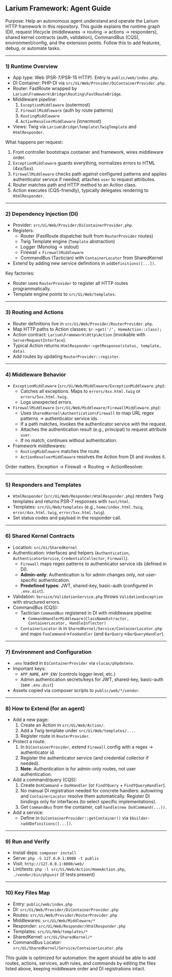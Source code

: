 ## Larium Framework: Agent Guide

Purpose: Help an autonomous agent understand and operate the Larium HTTP framework in this repository. This guide explains the runtime graph (DI), request lifecycle (middlewares → routing → actions → responders), shared kernel contracts (auth, validation), CommandBus (CQS), environment/config, and the extension points. Follow this to add features, debug, or automate tasks.

---

### 1) Runtime Overview
- App type: Web (PSR-7/PSR-15 HTTP). Entry is `public/web/index.php`.
- DI Container: PHP-DI via `src/Ui/Web/Provider/DiContainerProvider.php`.
- Router: FastRoute wrapped by `Larium\Framework\Bridge\Routing\FastRouteBridge`.
- Middleware pipeline:
  1. `ExceptionMiddleware` (outermost)
  2. `FirewallMiddleware` (auth by route patterns)
  3. `RoutingMiddleware`
  4. `ActionResolverMiddleware` (innermost)
- Views: Twig via `Larium\Bridge\Template\TwigTemplate` and `HtmlResponder`.

What happens per request:
1. Front controller bootstraps container and framework, wires middleware order.
2. `ExceptionMiddleware` guards everything, normalizes errors to HTML (4xx/5xx).
3. `FirewallMiddleware` checks path against configured patterns and applies authenticator service if needed; attaches `user` to request attributes.
4. Router matches path and HTTP method to an Action class.
5. Action executes (CQS-friendly), typically delegates rendering to `HtmlResponder`.

---

### 2) Dependency Injection (DI)
- Provider: `src/Ui/Web/Provider/DiContainerProvider.php`.
- Registers:
  - Router (FastRoute dispatcher built from `RouterProvider` routes)
  - Twig Template engine (`Template` abstraction)
  - Logger (Monolog → stdout)
  - Firewall + `FirewallMiddleware`
  - CommandBus (Tactician) with `ContainerLocator` from SharedKernel
- Extend by adding new service definitions in `addDefinitions([...])`.

Key factories:
- Router uses `RouterProvider` to register all HTTP routes programmatically.
- Template engine points to `src/Ui/Web/templates`.

---

### 3) Routing and Actions
- Router definitions live in `src/Ui/Web/Provider/RouterProvider.php`.
- Map HTTP paths to Action classes: `$r->get('/', HomeAction::class);`
- Action contract: `Larium\Framework\Http\Action` (invokable with `ServerRequestInterface`).
- Typical Action returns `HtmlResponder->getResponse(status, template, data)`.
- Add routes by updating `RouterProvider::register`.

---

### 4) Middleware Behavior
- `ExceptionMiddleware` (`src/Ui/Web/Middleware/ExceptionMiddleware.php`):
  - Catches all exceptions. Maps to `errors/4xx.html.twig` or `errors/5xx.html.twig`.
  - Logs unexpected errors.
- `FirewallMiddleware` (`src/Ui/Web/Middleware/FirewallMiddleware.php`):
  - Uses `SharedKernel\Authentication\Firewall` to map URL regex patterns → authenticator service ids.
  - If a path matches, invokes the authenticator service with the request.
  - Attaches the authentication result (e.g., principal) to request attribute `user`.
  - If no match, continues without authentication.
- Framework middlewares:
  - `RoutingMiddleware` matches the route.
  - `ActionResolverMiddleware` resolves the Action from DI and invokes it.

Order matters. Exception → Firewall → Routing → ActionResolver.

---

### 5) Responders and Templates
- `HtmlResponder` (`src/Ui/Web/Responder/HtmlResponder.php`) renders Twig templates and returns PSR-7 responses with `text/html`.
- Templates: `src/Ui/Web/templates` (e.g., `home/index.html.twig`, `error/4xx.html.twig`, `error/5xx.html.twig`).
- Set status codes and payload in the responder call.

---

### 6) Shared Kernel Contracts
- Location: `src/Ui/SharedKernel`
- Authentication: interfaces and helpers (`Authentication`, `AuthenticatorService`, `CredentialCollector`, `Firewall`).
  - `Firewall` maps regex patterns to authenticator service ids (defined in DI).
  - **Admin-only**: Authentication is for admin changes only, not user-specific authentication.
  - **Predefined types**: JWT, shared-key, basic-auth (configured in `.env.dist`).
- Validation: `Service/ValidationService.php` throws `ValidationException` with structured errors.
- CommandBus (CQS):
  - Tactician `CommandBus` registered in DI with middleware pipeline:
    - `CommandHandlerMiddleware(ClassNameExtractor, ContainerLocator, HandleInflector)`
  - `ContainerLocator` is in `SharedKernel/Service/ContainerLocator.php` and maps `FooCommand`→`FooHandler` (and `BarQuery`→`BarQueryHandler`).

---

### 7) Environment and Configuration
- `.env` loaded in `DiContainerProvider` via `vlucas/phpdotenv`.
- Important keys:
  - `APP_NAME`, `APP_ENV` (controls logger level, etc.)
  - Admin authentication secrets/keys for JWT, shared-key, basic-auth (see `.env.dist`)
- Assets copied via composer scripts to `public/web/*/vendor`.

---

### 8) How to Extend (for an agent)
- Add a new page:
  1) Create an Action in `src/Ui/Web/Action/`.
  2) Add a Twig template under `src/Ui/Web/templates/...`.
  3) Register route in `RouterProvider`.
- Protect a route:
  1) In `DiContainerProvider`, extend `Firewall` config with a regex → authenticator id.
  2) Register the authenticator service (and credential collector if needed).
  3) **Note**: Authentication is for admin-only routes, not user authentication.
- Add a command/query (CQS):
  1) Create `DoXCommand` + `DoXHandler` (or `FindYQuery` + `FindYQueryHandler`).
  2) No manual DI registration needed for concrete handlers: autowiring and `ContainerLocator` resolve them automatically. Register DI bindings only for interfaces (to select specific implementations).
  3) Get `CommandBus` from the container, call `handle(new DoXCommand(...))`.
- Add a service:
  - Define in `DiContainerProvider::getContainer()` via `$builder->addDefinitions([...])`.

---

### 9) Run and Verify
- Install deps: `composer install`
- Serve: `php -S 127.0.0.1:8000 -t public`
- Visit: `http://127.0.0.1:8000/web/`
- Lint/tests: `php -l src/Ui/Web/Action/HomeAction.php`, `./vendor/bin/phpunit` (if tests present)

---

### 10) Key Files Map
- Entry: `public/web/index.php`
- DI: `src/Ui/Web/Provider/DiContainerProvider.php`
- Routes: `src/Ui/Web/Provider/RouterProvider.php`
- Middlewares: `src/Ui/Web/Middleware/*`
- Responder: `src/Ui/Web/Responder/HtmlResponder.php`
- Templates: `src/Ui/Web/templates/*`
- SharedKernel: `src/Ui/SharedKernel/*`
- CommandBus Locator: `src/Ui/SharedKernel/Service/ContainerLocator.php`

This guide is optimized for automation: the agent should be able to add routes, actions, services, auth rules, and commands by editing the files listed above, keeping middleware order and DI registrations intact.
